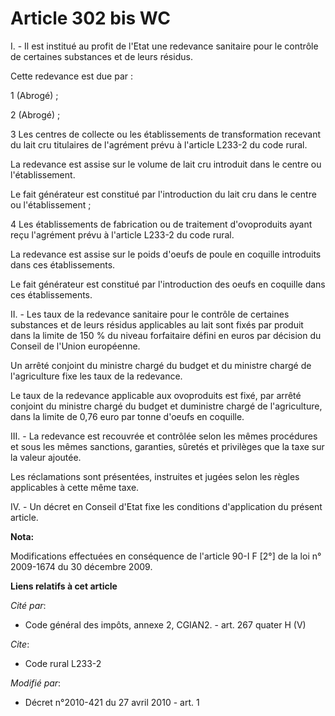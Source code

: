 # Article 302 bis WC

I. - Il est institué au profit de l'Etat une redevance sanitaire pour le contrôle de certaines substances et de leurs
résidus.

Cette redevance est due par :

1 (Abrogé) ;

2 (Abrogé) ;

3 Les centres de collecte ou les établissements de transformation recevant du lait cru titulaires de l'agrément prévu à
l'article L233-2 du code rural.

La redevance est assise sur le volume de lait cru introduit dans le centre ou l'établissement.

Le fait générateur est constitué par l'introduction du lait cru dans le centre ou l'établissement ;

4 Les établissements de fabrication ou de traitement d'ovoproduits ayant reçu l'agrément prévu à l'article L233-2 du code
rural.

La redevance est assise sur le poids d'oeufs de poule en coquille introduits dans ces établissements.

Le fait générateur est constitué par l'introduction des oeufs en coquille dans ces établissements.

II. - Les taux de la redevance sanitaire pour le contrôle de certaines substances et de leurs résidus applicables au lait
sont fixés par produit dans la limite de 150 % du niveau forfaitaire défini en euros par décision du Conseil de l'Union
européenne.

Un arrêté conjoint du ministre chargé du budget et du ministre chargé de l'agriculture fixe les taux de la redevance. 

Le taux de la redevance applicable aux ovoproduits est fixé, par arrêté conjoint du ministre chargé du budget et duministre
chargé de l'agriculture, dans la limite de 0,76 euro par tonne d'oeufs en coquille.

III. - La redevance est recouvrée et contrôlée selon les mêmes procédures et sous les mêmes sanctions, garanties, sûretés et
privilèges que la taxe sur la valeur ajoutée.

Les réclamations sont présentées, instruites et jugées selon les règles applicables à cette même taxe.

IV. - Un décret en Conseil d'Etat fixe les conditions d'application du présent article.

**Nota:**

Modifications effectuées en conséquence de l'article 90-I F [2°] de la loi n° 2009-1674 du 30 décembre 2009.

**Liens relatifs à cet article**

_Cité par_:

  - Code général des impôts, annexe 2, CGIAN2. - art. 267 quater H (V)

_Cite_:

  - Code rural L233-2

_Modifié par_:

  - Décret n°2010-421  du 27 avril 2010 - art. 1
